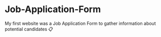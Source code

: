 # Job-Application-Form
My first website was a Job Application Form to gather information about potential candidates :clipboard:

